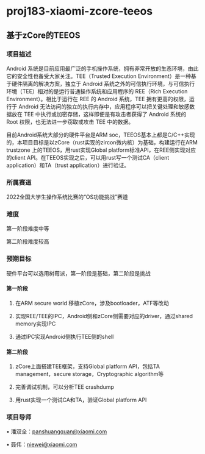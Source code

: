 # proj183-xiaomi-zcore-teeos

## 基于zCore的TEEOS

### 项目描述

Android 系统是目前应用最广泛的手机操作系统，拥有非常开放的生态环境，由此它的安全性也备受大家关注。TEE（Trusted Execution Environment）是一种基于硬件隔离的解决方案，独立于 Android 系统之外的可信执行环境，与可信执行环境（TEE）相对的是运行普通操作系统和应用程序的 REE（Rich Execution Environment）。相比于运行在 REE 的 Android 系统，TEE 拥有更高的权限，运行于 Android 无法访问的独立的执行内存中，应用程序可以把关键处理和敏感数据放在 TEE 中执行或加密存储，这样即便是有攻击者获得了 Android 系统的 Root 权限，也无法进一步窃取或攻击 TEE 中的数据。

目前Android系统大部分的硬件平台是ARM soc，TEEOS基本上都是C/C++实现的，本项目目标是以zCore（rust实现的zircon微内核）为基础，构建运行在ARM trustzone 上的TEEOS，用rust实现Global platform标准API，在REE侧实现对应的client API。在TEEOS实现之后，可以用rust写一个测试CA（client application）和TA（trust application）进行验证。

### 所属赛道

2022全国大学生操作系统比赛的“OS功能挑战”赛道

### 难度

第一阶段难度中等

第二阶段难度较高

### 预期目标

硬件平台可以选用树莓派，第一阶段是基础，第二阶段是挑战

#### 第一阶段

1. 在ARM secure world 移植zCore，涉及bootloader，ATF等改动

2. 实现REE/TEE的IPC，Android侧和zCore侧需要对应的driver，通过shared memory实现IPC

3. 通过IPC实现Android侧执行TEE侧的shell

#### 第二阶段

1. zCore上面搭建TEE框架，支持Global platform API，包括TA management，secure storage，Cryptographic algorithm等

2. 完善调试机制，可以分析TEE crashdump

3. 用rust实现一个测试CA和TA，验证Global platform API

### 项目导师

• 潘双全：panshuangquan@xiaomi.com

• 聂伟：[niewei@xiaomi.com](mailto:niewei@xiaomi.com)

